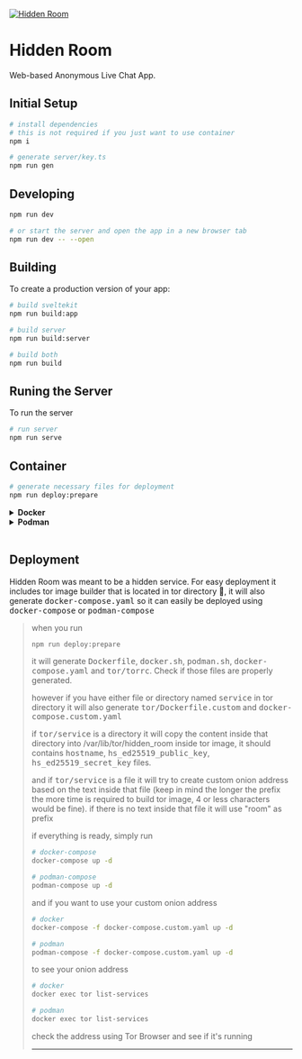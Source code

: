 
[![Hidden Room](/static/Logo.svg?raw=true)](https://github.com/fmented/hidden-room)


# Hidden Room

Web-based Anonymous Live Chat App.

## Initial Setup

```bash
# install dependencies
# this is not required if you just want to use container
npm i

# generate server/key.ts
npm run gen
```

## Developing

```bash
npm run dev

# or start the server and open the app in a new browser tab
npm run dev -- --open
```

## Building

To create a production version of your app:

```bash
# build sveltekit
npm run build:app

# build server
npm run build:server

# build both
npm run build
```

## Runing the Server

To run the server

```bash
# run server 
npm run serve
```

## Container

```bash
# generate necessary files for deployment
npm run deploy:prepare

```

<details>
    <summary><strong>Docker</strong></summary>

```bash
# add executable permission
chmod +x docker.sh

# run the script
./docker.sh
```
</details>

<details>
    <summary><strong>Podman</strong></summary>

```bash
# add executable permission
chmod +x podman.sh

# run the script
./podman.sh
```

</details>

<br/>

## Deployment
Hidden Room was meant to be a hidden service.
For easy deployment it includes tor image builder that is located in tor directory 📁, it will also generate <kbd>docker-compose.yaml</kbd> so it can easily be deployed using <kbd>docker-compose</kbd> or <kbd>podman-compose</kbd>

> when you run
> ```bash
> npm run deploy:prepare
>```
> it will generate <kbd>Dockerfile</kbd>, <kbd>docker.sh</kbd>, <kbd>podman.sh</kbd>, <kbd>docker-compose.yaml</kbd> and <kbd>tor/torrc</kbd>. Check if those files are properly generated.
>
> however if you have either file or directory named <kbd>service</kbd> in tor directory 
> it will also generate <kbd>tor/Dockerfile.custom</kbd> and <kbd>docker-compose.custom.yaml</kbd>
>
> if <kbd>tor/service</kbd> is a directory it will copy the content inside that directory into /var/lib/tor/hidden_room inside tor image, it should contains <kbd>hostname</kbd>, <kbd>hs_ed25519_public_key</kbd>, <kbd>hs_ed25519_secret_key</kbd> files.
>
> and if <kbd>tor/service</kbd> is a file it will try to create custom onion address based on the text inside that file (keep in mind the longer the prefix the more time is required to build tor image, 4 or less characters would be fine). if there is no text inside that file it will use "room" as prefix
>
>
> if everything is ready, simply run
> ```bash
> # docker-compose
> docker-compose up -d
> 
> # podman-compose
> podman-compose up -d
>```
>
> and if you want to use your custom onion address
>
> ```bash
> # docker
> docker-compose -f docker-compose.custom.yaml up -d
>
> # podman
> podman-compose -f docker-compose.custom.yaml up -d
>```
>
> to see your onion address
> ```bash
> # docker
> docker exec tor list-services
>
> # podman
> docker exec tor list-services
>```
>
> check the address using Tor Browser and see if it's running
>
>___